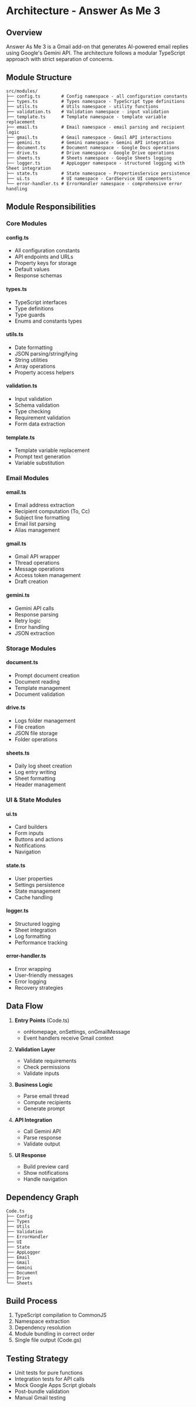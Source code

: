 # Architecture - Answer As Me 3

## Overview

Answer As Me 3 is a Gmail add-on that generates AI-powered email replies using Google's Gemini API. The architecture follows a modular TypeScript approach with strict separation of concerns.

## Module Structure

```
src/modules/
├── config.ts        # Config namespace - all configuration constants
├── types.ts         # Types namespace - TypeScript type definitions
├── utils.ts         # Utils namespace - utility functions
├── validation.ts    # Validation namespace - input validation
├── template.ts      # Template namespace - template variable replacement
├── email.ts         # Email namespace - email parsing and recipient logic
├── gmail.ts         # Gmail namespace - Gmail API interactions
├── gemini.ts        # Gemini namespace - Gemini API integration
├── document.ts      # Document namespace - Google Docs operations
├── drive.ts         # Drive namespace - Google Drive operations
├── sheets.ts        # Sheets namespace - Google Sheets logging
├── logger.ts        # AppLogger namespace - structured logging with Sheet integration
├── state.ts         # State namespace - PropertiesService persistence
├── ui.ts            # UI namespace - CardService UI components
└── error-handler.ts # ErrorHandler namespace - comprehensive error handling
```

## Module Responsibilities

### Core Modules

#### config.ts
- All configuration constants
- API endpoints and URLs
- Property keys for storage
- Default values
- Response schemas

#### types.ts
- TypeScript interfaces
- Type definitions
- Type guards
- Enums and constants types

#### utils.ts
- Date formatting
- JSON parsing/stringifying
- String utilities
- Array operations
- Property access helpers

#### validation.ts
- Input validation
- Schema validation
- Type checking
- Requirement validation
- Form data extraction

#### template.ts
- Template variable replacement
- Prompt text generation
- Variable substitution

### Email Modules

#### email.ts
- Email address extraction
- Recipient computation (To, Cc)
- Subject line formatting
- Email list parsing
- Alias management

#### gmail.ts
- Gmail API wrapper
- Thread operations
- Message operations
- Access token management
- Draft creation

#### gemini.ts
- Gemini API calls
- Response parsing
- Retry logic
- Error handling
- JSON extraction

### Storage Modules

#### document.ts
- Prompt document creation
- Document reading
- Template management
- Document validation

#### drive.ts
- Logs folder management
- File creation
- JSON file storage
- Folder operations

#### sheets.ts
- Daily log sheet creation
- Log entry writing
- Sheet formatting
- Header management

### UI & State Modules

#### ui.ts
- Card builders
- Form inputs
- Buttons and actions
- Notifications
- Navigation

#### state.ts
- User properties
- Settings persistence
- State management
- Cache handling

#### logger.ts
- Structured logging
- Sheet integration
- Log formatting
- Performance tracking

#### error-handler.ts
- Error wrapping
- User-friendly messages
- Error logging
- Recovery strategies

## Data Flow

1. **Entry Points** (Code.ts)
   - onHomepage, onSettings, onGmailMessage
   - Event handlers receive Gmail context

2. **Validation Layer**
   - Validate requirements
   - Check permissions
   - Validate inputs

3. **Business Logic**
   - Parse email thread
   - Compute recipients
   - Generate prompt

4. **API Integration**
   - Call Gemini API
   - Parse response
   - Validate output

5. **UI Response**
   - Build preview card
   - Show notifications
   - Handle navigation

## Dependency Graph

```
Code.ts
├── Config
├── Types
├── Utils
├── Validation
├── ErrorHandler
├── UI
├── State
├── AppLogger
├── Email
├── Gmail
├── Gemini
├── Document
├── Drive
└── Sheets
```

## Build Process

1. TypeScript compilation to CommonJS
2. Namespace extraction
3. Dependency resolution
4. Module bundling in correct order
5. Single file output (Code.gs)

## Testing Strategy

- Unit tests for pure functions
- Integration tests for API calls
- Mock Google Apps Script globals
- Post-bundle validation
- Manual Gmail testing